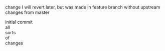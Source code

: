 change I will revert later, but was made in feature branch without upstream changes from master  
  
initial commit  
all  
sorts  
of  
changes  